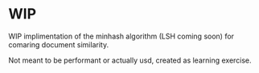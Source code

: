 # WIP

WIP implimentation of the minhash algorithm (LSH coming soon) for comaring document similarity. 

Not meant to be performant or actually usd, created as learning exercise.